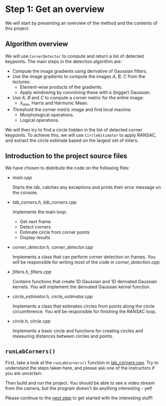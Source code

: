 # Step 1: Get an overview
We will start by presenting an overview of the method and the contents of this project.

## Algorithm overview
We will use `CornerDetector` to compute and return a list of detected keypoints.
The main steps in the detection algorithm are:
- Compute the image gradients using derivative of Gaussian filters.
- Use the image gradients to compute the images *A*, *B*, *C* from the lectures:
    - Element-wise products of the gradients.
    - Apply windowing by convolving these with a (bigger) Gaussian.
- Use *A*, *B* and *C* to compute a corner metric for the entire image:
    - *&lambda;*<sub>min</sub>, Harris and Harmonic Mean.
- Threshold the corner metric image and find local maxima:
    - Morphological operations.
    - Logical operations.

We will then try to find a circle hidden in the list of detected corner keypoints.
To achieve this, we will use `CircleEstimator` to apply RANSAC, and extract the circle estimate based on the largest set of inliers.

## Introduction to the project source files
We have chosen to distribute the code on the following files:
- *main.cpp*
  
  Starts the lab, catches any exceptions and prints their error message on the console.
  
- *lab_corners.h, lab_corners.cpp*

  Implements the main loop:
  - Get next frame
  - Detect corners
  - Estimate circle from corner points
  - Display results
 
 - *corner_detector.h, corner_detector.cpp*
   
   Implements a class that can perform corner detection on frames. 
   You will be responsible for writing most of the code in *corner_detection.cpp*.
   
 - *filters.h, filters.cpp*
   
   Contains functions that create 1D Gaussian and 1D derivated Gaussian kernels. 
   You will implement the derivated Gaussian kernel function.
   
 - *circle_estimator.h, circle_estimator.cpp*
   
   Implements a class that estimates circles from points along the circle circumference. 
   You will be responsible for finishing the RANSAC loop.

- *circle.h, circle.cpp*
  
  Implements a basic circle and functions for creating circles and measuring distances between circles and points.

## `runLabCorners()`
First, take a look at the `runLabCorners()` function in [lab_corners.cpp](../lab_corners.cpp). 
Try to understand the steps taken here, and please ask one of the instructors if you are uncertain.

Then build and run the project. 
You should be able to see a video stream from the camera, but the program doesn't do anything interesting - yet!

Please continue to the [next step](2-implement-a-corner-feature-detector.md) to get started with the interesting stuff!
